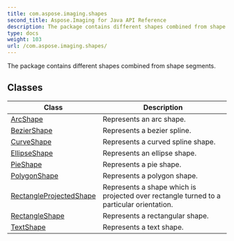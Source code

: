 ```yaml
---
title: com.aspose.imaging.shapes
second_title: Aspose.Imaging for Java API Reference
description: The package contains different shapes combined from shape segments.
type: docs
weight: 103
url: /com.aspose.imaging.shapes/
---
```


The package contains different shapes combined from shape segments.


## Classes

| Class | Description |
| --- | --- |
| [ArcShape](../com.aspose.imaging.shapes/arcshape) | Represents an arc shape. |
| [BezierShape](../com.aspose.imaging.shapes/beziershape) | Represents a bezier spline. |
| [CurveShape](../com.aspose.imaging.shapes/curveshape) | Represents a curved spline shape. |
| [EllipseShape](../com.aspose.imaging.shapes/ellipseshape) | Represents an ellipse shape. |
| [PieShape](../com.aspose.imaging.shapes/pieshape) | Represents a pie shape. |
| [PolygonShape](../com.aspose.imaging.shapes/polygonshape) | Represents a polygon shape. |
| [RectangleProjectedShape](../com.aspose.imaging.shapes/rectangleprojectedshape) | Represents a shape which is projected over rectangle turned to a particular orientation. |
| [RectangleShape](../com.aspose.imaging.shapes/rectangleshape) | Represents a rectangular shape. |
| [TextShape](../com.aspose.imaging.shapes/textshape) | Represents a text shape. |
